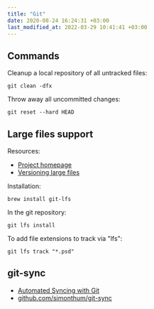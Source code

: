 ```yaml
---
title: "Git"
date: 2020-08-24 16:24:31 +03:00
last_modified_at: 2022-03-29 10:41:41 +03:00
---
```


## Commands

Cleanup a local repository of all untracked files:

```
git clean -dfx
```

Throw away all uncommitted changes:

```
git reset --hard HEAD
```

## Large files support

Resources:

- [Project homepage](https://git-lfs.github.com/)
- [Versioning large files](https://docs.github.com/en/github/managing-large-files/versioning-large-files)

Installation:

```
brew install git-lfs
```

In the git repository:

```
git lfs install
```

To add file extensions to track via "lfs":

```
git lfs track "*.psd"
```

## git-sync

- [Automated Syncing with Git](https://worthe-it.co.za/programming/2016/08/13/automated-syncing-with-git.html)
- [github.com/simonthum/git-sync](https://github.com/simonthum/git-sync)

